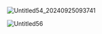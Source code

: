 ![Untitled54_20240925093741](https://github.com/user-attachments/assets/87fe442a-8455-4ab6-9ef8-fbb579cb94bf)

![Untitled56](https://github.com/user-attachments/assets/e648cb7d-b87a-4055-a37d-ba4028d7f8bd)
